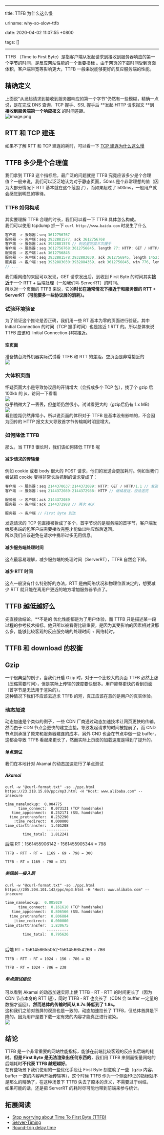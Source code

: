 
---

title: TTFB 为什么这么慢

urlname: why-so-slow-ttfb

date: 2020-04-02 11:07:55 +0800

tags: []

---
TTFB （Time to First Byte）是指客户端从发起请求到接收到服务器响应的第一个字节的时间，是反应网站性能的一个重要指标 。由于网页的下载时间受到页面体积，客户端带宽等影响更大，TTFB 一般来说能够更好的反应服务端的性能。
<a name="1d6b723c"></a>
## 精确定义
上面说"从发起请求到接收到服务器响应的第一个字节"仍然有一些模糊，精确一点说，是在完成 DNS 查询、TCP 握手、SSL 握手后 **发起 HTTP 请求报文 **到 **接收到服务端第一个响应报文** 的时间差距。<br />![image.png](/images/assets/1585797190134-89e36276-31aa-487b-978d-5c9065ffc621.png)
<a name="RTT"></a>
## RTT 和 TCP 建连 
如果不了解 RTT 和 TCP 建连的耗时，可以看一下 [TCP 建连为什么这么慢](https://www.xcodebuild.com/2020/03/26/yuque/why-so-slow-connect/)
<a name="41933693"></a>
## TTFB 多少是个合理值
我们拿到 TTFB 这个指标后，最广泛的问题就是 TTFB 究竟应该多少是个合理值？一般来说，我们可以泛泛地认为对于静态页面，50ms 是个非常理想的值（因为大部分情况下 RTT 基本就在这个范围了），而如果超过了 500ms，一般用户就会感觉到明显的等待。
<a name="c4edbbcb"></a>
### TTFB 如何构成
其实要理解 TTFB 合理的时长，我们可以看一下 TTFB 具体怎么构成。<br />
我们可以使用 tcpdump 抓一下 `curl http://www.baidu.com` 时发生了什么
```javascript
客户端 -> 服务器：seq 3612756767
服务器 -> 客户端：seq 3932881577, ack 3612756768
客户端 -> 服务器：ack 3932881578 // 到这里完成三次握手
客户端 -> 服务器：seq 3612756768:3612756845, length 77: HTTP: GET / HTTP/1.1 // 发送 GET 请求的 HTTP 报文
服务器 -> 客户端：ack 3612756845
服务器 -> 客户端：seq 3932881578:3932883030, ack 3612756845, length 1452: HTTP: HTTP/1.1 200 OK // First Byte 到达
服务器 -> 客户端：seq 3932883030:3932884359, ack 3612756845, win 776, length 1329: HTTP // 继续传输 HTTP 响应报文
// ...
```
我们看网络的来回可以发现，GET 请求发出后，到收到 First Byte 的时间其实**接近**于一个 RTT + 后端处理（一般我们叫 ServerRT）的时间。<br />
所以对一个页面的 TTFB 来说，它的**时长在通常情况下接近于和服务器的 RTT + ServerRT（可能要多一些协议层的消耗）。**
<a name="17587da8"></a>
### 试验环境验证
为了验证这个推论是否正确，我们用一些 RT 基本为零的页面进行验证。其中 Initial Connection 的时间（TCP 握手时间）也是接近 1 RTT 的。所以总体来说 TTFB 应该和  Initial Connection 非常接近。
<a name="4e2410fd"></a>
#### 空页面
准备搞台海外机器实际试试看 TTFB 和 RTT 的差距，空页面是非常接近的<br />![](/images/assets/1585796879380-d29fc5fd-495e-45ca-8035-52e904a47d4c.png)<br />

<a name="117d2ea0"></a>
### 大体积页面
怀疑页面大小是导致协议层的开销增大（会拆成多个 TCP 包），找了个 gzip 后 100kb 的 js，访问一下看看<br />![](/images/assets/1585796879373-a00576f2-669e-46f7-a45c-f928b59d01af.png)<br />似乎稍微大了一丢丢，但差距仍然很小，试试看更大的（gzip后仍有 1.x MB）<br />![](/images/assets/1585796879379-d368668f-4fa3-4c0d-a0d4-85f12041a9ab.png)<br />
看到差距仍然非常小，所以说页面的体积对于 TTFB 是基本没有影响的，不会因为回传的 HTTP 报文太大导致首字节传输耗时明显增大。
<a name="f63d1776"></a>
### 如何降低 TTFB
那么，当 TTFB 很长时，我们该如何降低 TTFB 呢
<a name="7cb5a81c"></a>
#### 减少请求的传输量
例如 cookie 或者 body 很大的 POST 请求，他们的发送会更加耗时。例如当我们尝试把 cookie 变得非常长后抓到的请求变成了：
```javascript
客户端 -> 服务器：seq 2144370637:2144372089: HTTP: GET / HTTP/1.1 // 发送 GET 请求的 HTTP 报文
客户端 -> 服务器：seq 2144372089:2144372988: HTTP // 继续发送，没法送完

服务器 -> 客户端：ack 2144372089
服务器 -> 客户端：ack 2144372988 // 两次 ACK

服务器 -> 客户端 // First Byte 到达
```
发送请求的 TCP 包直接被拆成了多个，首字节说的是服务端的首字节，客户端发给服务端的包客户端需要接收完整才能做出响应然后返回。<br />
所以我们应该避免在请求中携带过多无用信息。
<a name="1d26492f"></a>
#### 减少服务端处理时间
这点最容易理解，减少服务端的处理时间（ServerRT），TTFB 自然会下降。
<a name="b4e97df0"></a>
#### 减少 RTT 时间
这点一般没有什么特别好的办法，RTT 是由网络状况和物理位置决定的，想要减少 RTT 就只能在离用户更近的地方增加服务器节点了。
<a name="7785bb09"></a>
## TTFB 越低越好么
先直接放结论，**不是的
优化性能都是为了用户体验，而 TTFB 只是描述某一段过程的参考技术指标。他只所以被看得比较重要，是因为其受影响的因素相对没那么多，能够比较客观的反应服务端的处理时间 + 网络耗时。
<a name="92d33d9b"></a>
## TTFB 和 download 的权衡
<a name="BDJtd"></a>
## Gzip
一个很典型的例子，当我们开启 Gzip 时，对于一个比较大的页面 TTFB 必然上涨（压缩需要时间），但是实际上传输的速度要快很多。用户能够更快的看到页面（首字节是无法用于渲染的）。<br />
这种情况下我们不应该去追求 TTFB 的短，真正应该在意的是用户的真实体验。
<a name="3b7ba694"></a>
### 动态加速
动态加速是个类似的例子，一些 CDN 厂商通过动态加速技术让网页更快的传输。然而由于 CDN 节点会更快的建立连接。导致发起请求的时间被提前了，而 CND 节点则承担了原来和服务器建连的成本，另外 CND 也会在节点中做一些 buffer，这都会导致 TTFB 看起来更长了，然而实际上页面的加载速度是得到了提升的。
<a name="b823255e"></a>
#### 单点测试
我们在本地针对 Akamai 的动态加速进行了单点测试
<a name="Akamai"></a>
##### Akamai
```shell
curl -w "@curl-format.txt" -so ./ppc.html https://23.218.15.80/ppc/mp3.html -H "Host: www.alibaba.com" --insecure
```


```shell
time_namelookup:  0.004775
      time_connect:  0.073131 (TCP handshake)
   time_appconnect:  0.232171 (SSL handshake)
  time_pretransfer:  0.232290
    ¦time_redirect:  0.000000
time_starttransfer:  1.401208
                   ----------
        time_total:  1.812241
```
后端 RT：1561455906142 - 1561455905344 = 798
```shell
TTFB - RTT - RT =  1169 - 69 - 798 = 300

TTFB - RT = 1169 - 798 = 371
```
<a name="a395b613"></a>
##### 美国统一接入层
```shell
curl -w "@curl-format.txt" -so ./ppc.html https://205.204.101.142/ppc/mp3.html -H "Host: www.alibaba.com" --insecure
```


```javascript
time_namelookup:  0.005029
      time_connect:  0.161610 (TCP handshake)
   time_appconnect:  0.806566 (SSL handshake)
  time_pretransfer:  0.806884
    ¦time_redirect:  0.000000
time_starttransfer:  1.830675
                   ----------
        time_total:  8.795626
```

<br />后端 RT = 1561456655052-1561456654266 = 786<br />

```shell
TTFB - RTT - RT = 1024 - 156 - 786 = 82

TTFB - RT = 1024 - 786 = 238
```
<a name="4f641c3c"></a>
##### 单点测试结论
可以看到 Akamai 的动态加速实际上使 TTFB - RT - RTT 的时间更长了（因为 CDN 节点本身的 RTT 短），同时 TTFB - RT 也变长了（CDN 会 buffer 一定量的数据才返回）。**然而总体的传输时间从 8.7s 降低到了 1.8s。**<br />
这和我们之前对首屏的观测也是一致的，动态加速拉长了 TTFB，但总体首屏是下降的。因为用户是要下载一定有效的内容才能真正进行渲染。<br />
![](/images/assets/1585796879410-eb31a3ce-3064-4d5d-8c94-18dacb1c2770.png)
<a name="54bbba80"></a>
## 结论
TTFB 是一个非常重要的网站性能指标，能够在前端比较客观的反应出后端的耗时。**但是 First Byte 是无法渲染出任何东西的**，我们用 TTFB 来侧面衡量网站的后端耗时**不代表 TTFB 越短越好**。<br />
在有些场景下我们使用的一些优化手段让 First Byte 刻意晚了一些（gzip 内容，buffer 一定的内容再开始传输等），这个时候 TTFB 作为一个侧面印证的指标就不是那么的精确了，在这种场景下 TTFB 失去了原本的含义，不需要过于纠结。<br />
如果可能的话，还是把 ServerRT 的耗时尽可能也带到前端来参与统计。
<a name="3b40e721"></a>
## 拓展阅读

- [Stop worrying about Time To First Byte (TTFB)](https://blog.cloudflare.com/ttfb-time-to-first-byte-considered-meaningles/)
- [Server-Timing](https://developer.mozilla.org/en-US/docs/Web/HTTP/Headers/Server-Timing)
- [Round-trip delay time](https://en.wikipedia.org/wiki/Round-trip_delay_time)

